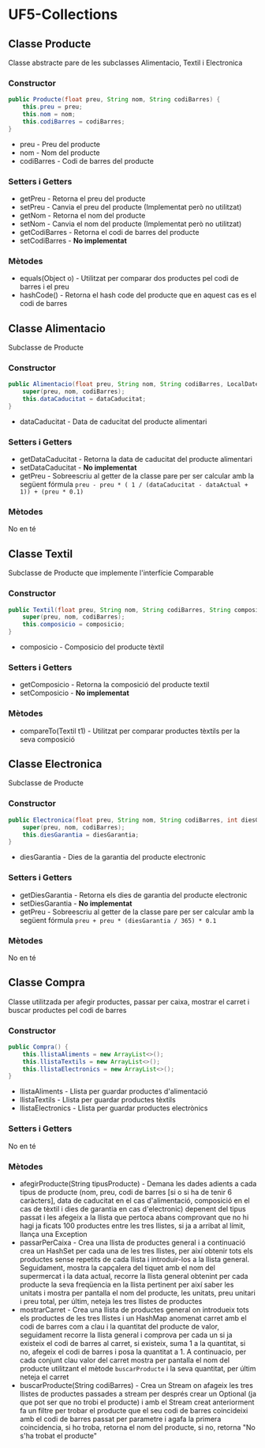 # UF5-Collections
## Classe Producte
Classe abstracte pare de les subclasses Alimentacio, Textil i Electronica
### Constructor
````java 
public Producte(float preu, String nom, String codiBarres) {
    this.preu = preu;
    this.nom = nom;
    this.codiBarres = codiBarres;
} 
````
- preu - Preu del producte
- nom - Nom del producte
- codiBarres - Codi de barres del producte

### Setters i Getters
- getPreu - Retorna el preu del producte
- setPreu - Canvia el preu del producte (Implementat però no utilitzat)
- getNom - Retorna el nom del producte
- setNom - Canvia el nom del producte (Implementat però no utilitzat)
- getCodiBarres - Retorna el codi de barres del producte
- setCodiBarres - **No implementat**

### Mètodes
- equals(Object o) - Utilitzat per comparar dos productes pel codi de barres i el preu
- hashCode() - Retorna el hash code del producte que en aquest cas es el codi de barres

## Classe Alimentacio
Subclasse de Producte

### Constructor
````java
public Alimentacio(float preu, String nom, String codiBarres, LocalDate dataCaducitat) {
    super(preu, nom, codiBarres);
    this.dataCaducitat = dataCaducitat;
}
````
- dataCaducitat - Data de caducitat del producte alimentari

### Setters i Getters
- getDataCaducitat - Retorna la data de caducitat del producte alimentari
- setDataCaducitat - **No implementat**
- getPreu - Sobreescriu al getter de la classe pare per ser calcular amb la següent fórmula ``preu - preu * ( 1 / (dataCaducitat - dataActual + 1)) + (preu * 0.1)``

### Mètodes
No en té

## Classe Textil
Subclasse de Producte que implemente l'interfície Comparable
### Constructor
````java
public Textil(float preu, String nom, String codiBarres, String composicio) {
    super(preu, nom, codiBarres);
    this.composicio = composicio;
}
````
- composicio - Composicio del producte tèxtil
### Setters i Getters
- getComposicio - Retorna la composició del producte textil
- setComposicio - **No implementat**

### Mètodes
- compareTo(Textil t1) - Utilitzat per comparar productes tèxtils per la seva composició

## Classe Electronica
Subclasse de Producte

### Constructor
````java
public Electronica(float preu, String nom, String codiBarres, int diesGarantia) {
    super(preu, nom, codiBarres);
    this.diesGarantia = diesGarantia;
}
````
- diesGarantia - Dies de la garantia del producte electronic

### Setters i Getters
- getDiesGarantia - Retorna els dies de garantia del producte electronic
- setDiesGarantia - **No implementat**
- getPreu - Sobreescriu al getter de la classe pare per ser calcular amb la següent fórmula ``preu + preu * (diesGarantia / 365) * 0.1``

### Mètodes
No en té

## Classe Compra
Classe utilitzada per afegir productes, passar per caixa, mostrar el carret i buscar productes pel codi de barres

### Constructor
````java
public Compra() {
    this.llistaAliments = new ArrayList<>();
    this.llistaTextils = new ArrayList<>();
    this.llistaElectronics = new ArrayList<>();
}
````
- llistaAliments - Llista per guardar productes d'alimentació
- llistaTextils - Llista per guardar productes tèxtils
- llistaElectronics - Llista per guardar productes electrònics

### Setters i Getters
No en té

### Mètodes
- afegirProducte(String tipusProducte) - Demana les dades adients a cada tipus de producte (nom, preu, codi de barres [si o si ha de tenir 6 caràcters], data de caducitat en el cas d'alimentació, composició en el cas de tèxtil i dies de garantia en cas d'electronic) depenent del tipus passat i les afegeix a la llista que pertoca abans comprovant que no hi hagi ja ficats 100 productes entre les tres llistes, si ja a arribat al límit, llança una Exception
- passarPerCaixa - Crea una llista de productes general i a continuació crea un HashSet per cada una de les tres llistes, per així obtenir tots els productes sense repetits de cada llista i introduir-los a la llista general. Seguidament, mostra la capçalera del tiquet amb el nom del supermercat i la data actual, recorre la llista general obtenint per cada producte la seva freqüencia en la llista pertinent per així saber les unitats i mostra per pantalla el nom del producte, les unitats, preu unitari i preu total, per últim, neteja les tres llistes de productes
- mostrarCarret - Crea una llista de productes general on introdueix tots els productes de les tres llistes i un HashMap anomenat carret amb el codi de barres com a clau i la quantitat del producte de valor, seguidament recorre la llista general i comprova per cada un si ja existeix el codi de barres al carret, si existeix, suma 1 a la quantitat, si no, afegeix el codi de barres i posa la quantitat a 1. A continuacio, per cada conjunt clau valor del carret mostra per pantalla el nom del producte utilitzant el mètode ``buscarProducte`` i la seva quantitat, per últim neteja el carret
- buscarProducte(String codiBarres) - Crea un Stream on afageix les tres llistes de productes passades a stream per després crear un Optional (ja que pot ser que no trobi el producte) i amb el Stream creat anteriorment fa un filtre per trobar el producte que el seu codi de barres coincideixi amb el codi de barres passat per parametre i agafa la primera coincidencia, si ho troba, retorna el nom del producte, si no, retorna "No s'ha trobat el producte"
